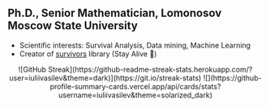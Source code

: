 ## Ph.D., Senior Mathematician, Lomonosov Moscow State University

- Scientific interests: Survival Analysis, Data mining, Machine Learning
- Creator of [survivors](https://github.com/iuliivasilev/dev-survivors) library (Stay Alive 🌟)

<!-- ![Iulii's GitHub stats](https://github-readme-stats.vercel.app/api?username=iuliivasilev&show_icons=true&theme=dark) -->

<p align="center">
    ![GitHub Streak](https://github-readme-streak-stats.herokuapp.com/?user=iuliivasilev&theme=dark)](https://git.io/streak-stats)
    ![](https://github-profile-summary-cards.vercel.app/api/cards/stats?username=iuliivasilev&theme=solarized_dark)
</p>

<!-- [![trophy](https://github-profile-trophy.vercel.app/?username=iuliivasilev)](https://github.com/iuliivasilev/github-profile-trophy) -->

<!--
Links:
1. https://docs.github.com/ru/account-and-profile/setting-up-and-managing-your-github-profile/customizing-your-profile/managing-your-profile-readme#about-your-profile-readme
2. https://habr.com/ru/articles/649363/
-->
